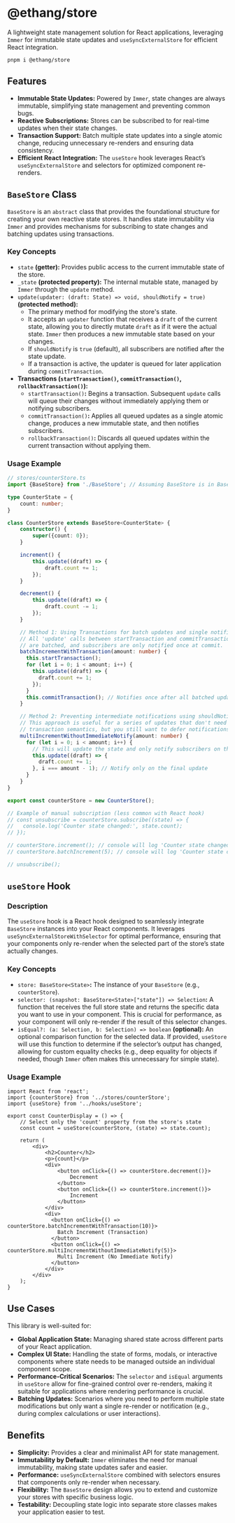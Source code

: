 # @ethang/store

A lightweight state management solution for React applications, leveraging `Immer` for immutable state updates and
`useSyncExternalStore` for efficient React integration.

```shell
pnpm i @ethang/store
```

## Features

- **Immutable State Updates:** Powered by `Immer`, state changes are always immutable, simplifying state management and
  preventing common bugs.
- **Reactive Subscriptions:** Stores can be subscribed to for real-time updates when their state changes.
- **Transaction Support:** Batch multiple state updates into a single atomic change, reducing unnecessary re-renders and
  ensuring data consistency.
- **Efficient React Integration:** The `useStore` hook leverages React’s `useSyncExternalStore` and selectors for
  optimized
  component re-renders.

## `BaseStore` Class

`BaseStore` is an `abstract` class that provides the foundational structure for creating your own reactive state stores.
It
handles state immutability via `Immer` and provides mechanisms for subscribing to state changes and batching updates
using
transactions.

### Key Concepts

- `state` **(getter):** Provides public access to the current immutable state of the store.
- `_state` **(protected property):** The internal mutable state, managed by `Immer` through the `update` method.
- `update(updater: (draft: State) => void, shouldNotify = true)` **(protected method):**
    - The primary method for modifying the store's state.
    - It accepts an `updater` function that receives a `draft` of the current state, allowing you to directly mutate
      `draft`
      as if it were the actual state. `Immer` then produces a new immutable state based on your changes.
    - If `shouldNotify` is `true` (default), all subscribers are notified after the state update.
    - If a transaction is active, the updater is queued for later application during `commitTransaction`.
- **Transactions (`startTransaction()`, `commitTransaction()`, `rollbackTransaction()`):**
    - `startTransaction()`**:** Begins a transaction. Subsequent `update` calls will queue their changes without
      immediately applying them or notifying subscribers.
    - `commitTransaction()`**:** Applies all queued updates as a single atomic change, produces a new immutable state,
      and then notifies subscribers.
    - `rollbackTransaction()`**:** Discards all queued updates within the current transaction without applying them.

### Usage Example

```ts
// stores/counterStore.ts
import {BaseStore} from './BaseStore'; // Assuming BaseStore is in BaseStore.ts

type CounterState = {
    count: number;
}

class CounterStore extends BaseStore<CounterState> {
    constructor() {
        super({count: 0});
    }

    increment() {
        this.update((draft) => {
            draft.count += 1;
        });
    }

    decrement() {
        this.update((draft) => {
            draft.count -= 1;
        });
    }

    // Method 1: Using Transactions for batch updates and single notification
    // All 'update' calls between startTransaction and commitTransaction
    // are batched, and subscribers are only notified once at commit.
    batchIncrementWithTransaction(amount: number) {
      this.startTransaction();
      for (let i = 0; i < amount; i++) {
        this.update((draft) => {
          draft.count += 1;
        });
      }
      this.commitTransaction(); // Notifies once after all batched updates are applied
    }

    // Method 2: Preventing intermediate notifications using shouldNotify
    // This approach is useful for a series of updates that don't need
    // transaction semantics, but you still want to defer notifications.
    multiIncrementWithoutImmediateNotify(amount: number) {
      for (let i = 0; i < amount; i++) {
        // This will update the state and only notify subscribers on the last iteration.
        this.update((draft) => {
          draft.count += 1;
        }, i === amount - 1); // Notify only on the final update
      }
    }
}

export const counterStore = new CounterStore();

// Example of manual subscription (less common with React hook)
// const unsubscribe = counterStore.subscribe((state) => {
//   console.log('Counter state changed:', state.count);
// });

// counterStore.increment(); // console will log 'Counter state changed: 1'
// counterStore.batchIncrement(5); // console will log 'Counter state changed: 6' (only once)

// unsubscribe();
```

## `useStore` Hook

### Description

The `useStore` hook is a React hook designed to seamlessly integrate `BaseStore` instances into your React components.
It
leverages `useSyncExternalStoreWithSelector` for optimal performance, ensuring that your components only re-render when
the selected part of the store’s state actually changes.

### Key Concepts

- `store: BaseStore<State>`**:** The instance of your `BaseStore` (e.g., `counterStore`).
- `selector: (snapshot: BaseStore<State>["state"]) => Selection`**:** A function that receives the full store state and
  returns the specific data you want to use in your component. This is crucial for performance, as your component will
  only re-render if the result of this selector changes.
- `isEqual?: (a: Selection, b: Selection) => boolean` **(optional):** An optional comparison function for the selected
  data. If provided, `useStore` will use this function to determine if the selector’s output has changed, allowing for
  custom equality checks (e.g., deep equality for objects if needed, though `Immer` often makes this unnecessary for
  simple state).

### Usage Example

```tsx
import React from 'react';
import {counterStore} from '../stores/counterStore';
import {useStore} from '../hooks/useStore';

export const CounterDisplay = () => {
    // Select only the 'count' property from the store's state
    const count = useStore(counterStore, (state) => state.count);

    return (
        <div>
            <h2>Counter</h2>
            <p>{count}</p>
            <div>
                <button onClick={() => counterStore.decrement()}>
                    Decrement
                </button>
                <button onClick={() => counterStore.increment()}>
                    Increment
                </button>
            </div>
            <div>
              <button onClick={() => counterStore.batchIncrementWithTransaction(10)}>
                Batch Increment (Transaction)
              </button>
              <button onClick={() => counterStore.multiIncrementWithoutImmediateNotify(5)}>
                Multi Increment (No Immediate Notify)
              </button>
            </div>
        </div>
    );
}
```

## Use Cases

This library is well-suited for:

- **Global Application State:** Managing shared state across different parts of your React application.
- **Complex UI State:** Handling the state of forms, modals, or interactive components where state needs to be managed
  outside an individual component scope.
- **Performance-Critical Scenarios:** The `selector` and `isEqual` arguments in `useStore` allow for fine-grained
  control over
  re-renders, making it suitable for applications where rendering performance is crucial.
- **Batching Updates:** Scenarios where you need to perform multiple state modifications but only want a single
  re-render or notification (e.g., during complex calculations or user interactions).

## Benefits

- **Simplicity:** Provides a clear and minimalist API for state management.
- **Immutability by Default:** `Immer` eliminates the need for manual immutability, making state updates safer and
  easier.
- **Performance:** `useSyncExternalStore` combined with selectors ensures that components only re-render when necessary.
- **Flexibility:** The `BaseStore` design allows you to extend and customize your stores with specific business logic.
- **Testability:** Decoupling state logic into separate store classes makes your application easier to test.